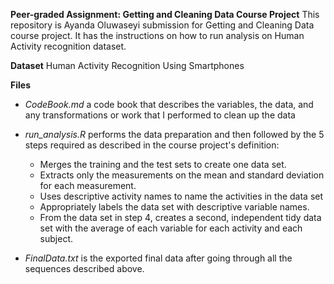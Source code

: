 **Peer-graded Assignment: Getting and Cleaning Data Course Project**
This repository is Ayanda Oluwaseyi submission for Getting and Cleaning Data course project. It has the instructions on how to run analysis on Human Activity recognition dataset.

**Dataset**
Human Activity Recognition Using Smartphones

**Files**
  * *CodeBook.md* a code book that describes the variables, the data, and any                   transformations or work that I performed to clean up the data

  * *run_analysis.R* performs the data preparation and then followed by the 5 steps required      as described in the course project's definition:
    + Merges the training and the test sets to create one data set.
    + Extracts only the measurements on the mean and standard deviation for each                  measurement.
    + Uses descriptive activity names to name the activities in the data set
    + Appropriately labels the data set with descriptive variable names.
    + From the data set in step 4, creates a second, independent tidy data set with the           average of each variable for each activity and each subject.
  * *FinalData.txt* is the exported final data after going through all the sequences            described above.
